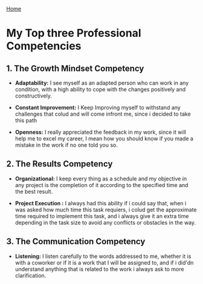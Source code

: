 [Home](https://sayefdeen.github.io/reading-notes/home)

# My Top three Professional Competencies

## 1. The Growth Mindset Competency
  * **Adaptability:** I see myself as an adapted person who can work in any condition, with a high ability to cope with the changes positively and constructively.
  
  * **Constant Improvement:** I Keep Improving myself to withstand any challenges that colud and will come infront me, since i decided to take this path
  
  * **Openness:** I really appreciated the feedback in my work, since it will help me to excel my career, I mean how you should know if you made a mistake in the work if no one told you so.
  
## 2. The Results Competency
  * **Organizational:** I keep every thing as a schedule and my objective in any project is the completion of it according to the specified time and the best result.
  
  * **Project Execution :** I always had this ability if i could say that, when i was asked how much time this task requiers, i colud get the approximate time required to implement this task, and i always give it an extra time depending in the task size to avoid any conflicts or obstacles in the way.
  
## 3. The Communication Competency

  * **Listening:** I listen carefully to the words addressed to me, whether it is with a coworker or if it is a work that I will be assigned to, and if i did'dn understand anything that is related to the work i always ask to more clarification.
  
  
  
  
 
